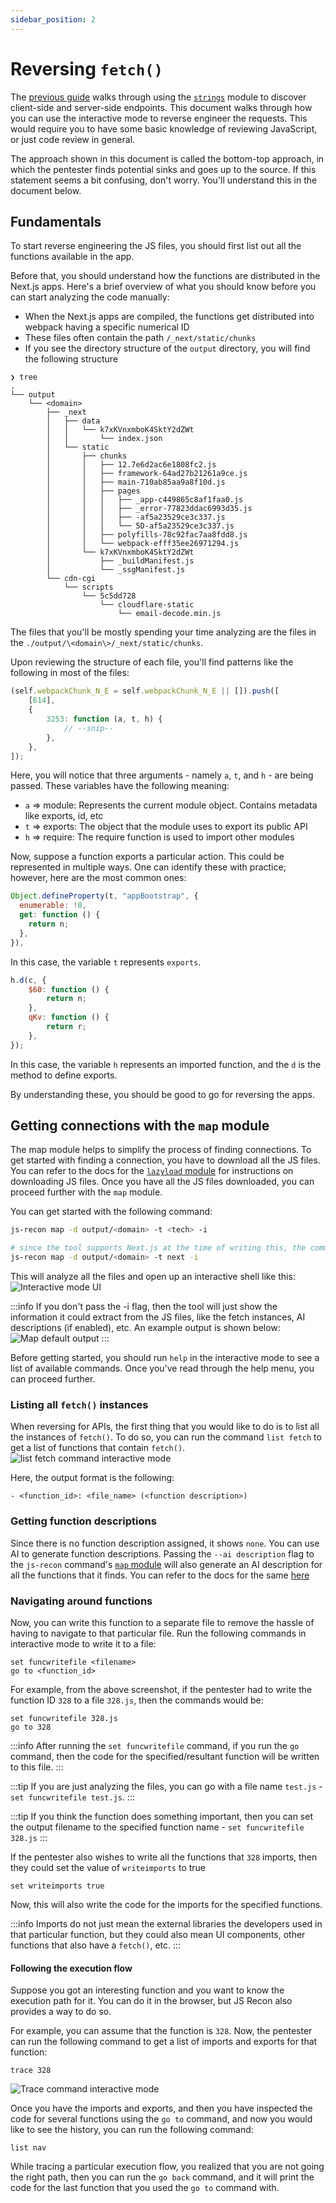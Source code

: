```yaml
---
sidebar_position: 2
---
```


# Reversing `fetch()`

The [previous guide](./fuzzing_endpoints.md) walks through using the [`strings`](../../docs/modules/strings.md) module to discover client-side and server-side endpoints. This document walks through how you can use the interactive mode to reverse engineer the requests. This would require you to have some basic knowledge of reviewing JavaScript, or just code review in general.

The approach shown in this document is called the bottom-top approach, in which the pentester finds potential sinks and goes up to the source. If this statement seems a bit confusing, don't worry. You'll understand this in the document below.

## Fundamentals

To start reverse engineering the JS files, you should first list out all the functions available in the app.

Before that, you should understand how the functions are distributed in the Next.js apps. Here's a brief overview of what you should know before you can start analyzing the code manually:

- When the Next.js apps are compiled, the functions get distributed into webpack having a specific numerical ID
- These files often contain the path `/_next/static/chunks`
- If you see the directory structure of the `output` directory, you will find the following structure

```
❯ tree
.
└── output
    └── <domain>
        ├── _next
        │   ├── data
        │   │   └── k7xKVnxmboK4SktY2dZWt
        │   │       └── index.json
        │   └── static
        │       ├── chunks
        │       │   ├── 12.7e6d2ac6e1808fc2.js
        │       │   ├── framework-64ad27b21261a9ce.js
        │       │   ├── main-710ab85aa9a8f10d.js
        │       │   ├── pages
        │       │   │   ├── _app-c449865c8af1faa0.js
        │       │   │   ├── _error-77823ddac6993d35.js
        │       │   │   ├── -af5a23529ce3c337.js
        │       │   │   └── 5D-af5a23529ce3c337.js
        │       │   ├── polyfills-78c92fac7aa8fdd8.js
        │       │   └── webpack-efff35ee26971294.js
        │       └── k7xKVnxmboK4SktY2dZWt
        │           ├── _buildManifest.js
        │           └── _ssgManifest.js
        └── cdn-cgi
            └── scripts
                └── 5c5dd728
                    └── cloudflare-static
                        └── email-decode.min.js
```

The files that you'll be mostly spending your time analyzing are the files in the `./output/\<domain\>/_next/static/chunks`.

Upon reviewing the structure of each file, you'll find patterns like the following in most of the files:

```js
(self.webpackChunk_N_E = self.webpackChunk_N_E || []).push([
    [614],
    {
        3253: function (a, t, h) {
            // --snip--
        },
    },
]);
```

Here, you will notice that three arguments - namely `a`, `t`, and `h` - are being passed. These variables have the following meaning:

- `a` => module: Represents the current module object. Contains metadata like exports, id, etc
- `t` => exports: The object that the module uses to export its public API
- `h` => require: The require function is used to import other modules

Now, suppose a function exports a particular action. This could be represented in multiple ways. One can identify these with practice; however, here are the most common ones:

```js
Object.defineProperty(t, "appBootstrap", {
  enumerable: !0,
  get: function () {
    return n;
  },
}),
```

In this case, the variable `t` represents `exports`.

```js
h.d(c, {
    $60: function () {
        return n;
    },
    qKv: function () {
        return r;
    },
});
```

In this case, the variable `h` represents an imported function, and the `d` is the method to define exports.

By understanding these, you should be good to go for reversing the apps.

## Getting connections with the `map` module

The map module helps to simplify the process of finding connections. To get started with finding a connection, you have to download all the JS files. You can refer to the docs for the [`lazyload` module](../../docs/modules/lazyload.md#basic-usage) for instructions on downloading JS files. Once you have all the JS files downloaded, you can proceed further with the `map` module.

You can get started with the following command:

```bash
js-recon map -d output/<domain> -t <tech> -i

# since the tool supports Next.js at the time of writing this, the command would be
js-recon map -d output/<domain> -t next -i
```

This will analyze all the files and open up an interactive shell like this:
![Interactive mode UI](/img/guides/next_js/reversing_fetch/interactive_mode_ui.png)

:::info
If you don't pass the -i flag, then the tool will just show the information it could extract from the JS files, like the fetch instances, AI descriptions (if enabled), etc. An example output is shown below:
![Map default output](/img/guides/next_js/reversing_fetch/map_default_output.png)
:::

Before getting started, you should run `help` in the interactive mode to see a list of available commands. Once you've read through the help menu, you can proceed further.

### Listing all `fetch()` instances

When reversing for APIs, the first thing that you would like to do is to list all the instances of `fetch()`. To do so, you can run the command `list fetch` to get a list of functions that contain `fetch()`.
![`list fetch` command interactive mode](/img/guides/next_js/reversing_fetch/list_fetch_interactive_mode.png)

Here, the output format is the following:

```
- <function_id>: <file_name> (<function description>)
```

### Getting function descriptions

Since there is no function description assigned, it shows `none`. You can use AI to generate function descriptions. Passing the `--ai description` flag to the `js-recon` command's [`map` module](../../docs/modules/map.md) will also generate an AI description for all the functions that it finds. You can refer to the docs for the same [here](../../docs/modules/map.md#ai-powered-analysis)

### Navigating around functions

Now, you can write this function to a separate file to remove the hassle of having to navigate to that particular file. Run the following commands in interactive mode to write it to a file:

```
set funcwritefile <filename>
go to <function_id>
```

For example, from the above screenshot, if the pentester had to write the function ID `328` to a file `328.js`, then the commands would be:

```
set funcwritefile 328.js
go to 328
```

:::info
After running the `set funcwritefile` command, if you run the `go` command, then the code for the specified/resultant function will be written to this file.
:::

:::tip
If you are just analyzing the files, you can go with a file name `test.js` - `set funcwritefile test.js`.
:::

:::tip
If you think the function does something important, then you can set the output filename to the specified function name - `set funcwritefile 328.js`
:::

If the pentester also wishes to write all the functions that `328` imports, then they could set the value of `writeimports` to true

```
set writeimports true
```

Now, this will also write the code for the imports for the specified functions.

:::info
Imports do not just mean the external libraries the developers used in that particular function, but they could also mean UI components, other functions that also have a `fetch()`, etc.
:::

#### Following the execution flow

Suppose you got an interesting function and you want to know the execution path for it. You can do it in the browser, but JS Recon also provides a way to do so.

For example, you can assume that the function is `328`. Now, the pentester can run the following command to get a list of imports and exports for that function:

```
trace 328
```

![Trace command interactive mode](/img/guides/next_js/reversing_fetch/trace_command_output.png)

Once you have the imports and exports, and then you have inspected the code for several functions using the `go to` command, and now you would like to see the history, you can run the following command:

```
list nav
```

While tracing a particular execution flow, you realized that you are not going the right path, then you can run the `go back` command, and it will print the code for the last function that you used the `go to` command with.
